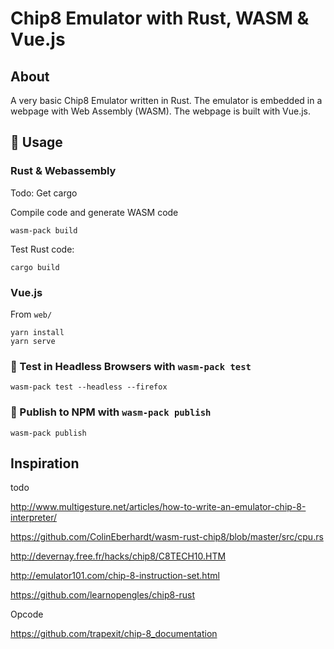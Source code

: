 # Chip8 Emulator with Rust, WASM & Vue.js

## About

A very basic Chip8 Emulator written in Rust. The emulator is embedded in a webpage with Web Assembly (WASM). The webpage is built with Vue.js.

## 🚴 Usage

### Rust & Webassembly

Todo: Get cargo

Compile code and generate WASM code

```
wasm-pack build
```

Test Rust code: 

```
cargo build
```

### Vue.js

From `web/`

```
yarn install
yarn serve
```


### 🔬 Test in Headless Browsers with `wasm-pack test`

```
wasm-pack test --headless --firefox
```

### 🎁 Publish to NPM with `wasm-pack publish`

```
wasm-pack publish
```

## Inspiration

todo

http://www.multigesture.net/articles/how-to-write-an-emulator-chip-8-interpreter/

https://github.com/ColinEberhardt/wasm-rust-chip8/blob/master/src/cpu.rs

http://devernay.free.fr/hacks/chip8/C8TECH10.HTM

http://emulator101.com/chip-8-instruction-set.html

https://github.com/learnopengles/chip8-rust

Opcode

https://github.com/trapexit/chip-8_documentation